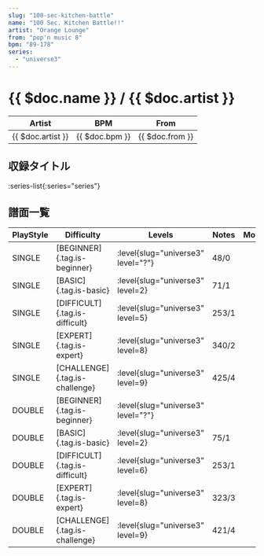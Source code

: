 ```yaml
---
slug: "100-sec-kitchen-battle"
name: "100 Sec. Kitchen Battle!!"
artist: "Orange Lounge"
from: "pop'n music 8"
bpm: "89-178"
series:
  - "universe3"
---
```


# {{ $doc.name }} / {{ $doc.artist }}

|Artist|BPM|From|
|------|---|----|
|{{ $doc.artist }}|{{ $doc.bpm }}|{{ $doc.from }}|

## 収録タイトル

:series-list{:series="series"}

## 譜面一覧

|PlayStyle|Difficulty|Levels|Notes|Movie|
|---------|----------|------|-----|-----|
|SINGLE|[BEGINNER]{.tag.is-beginner}|<div class="field is-grouped is-grouped-multiline"> :level{slug="universe3" level="?"}</div>|48/0||
|SINGLE|[BASIC]{.tag.is-basic}|<div class="field is-grouped is-grouped-multiline"> :level{slug="universe3" level=2}</div>|71/1||
|SINGLE|[DIFFICULT]{.tag.is-difficult}|<div class="field is-grouped is-grouped-multiline"> :level{slug="universe3" level=5}</div>|253/1||
|SINGLE|[EXPERT]{.tag.is-expert}|<div class="field is-grouped is-grouped-multiline"> :level{slug="universe3" level=8}</div>|340/2||
|SINGLE|[CHALLENGE]{.tag.is-challenge}|<div class="field is-grouped is-grouped-multiline"> :level{slug="universe3" level=9}</div>|425/4||
|DOUBLE|[BEGINNER]{.tag.is-beginner}|<div class="field is-grouped is-grouped-multiline"> :level{slug="universe3" level="?"}</div>|||
|DOUBLE|[BASIC]{.tag.is-basic}|<div class="field is-grouped is-grouped-multiline"> :level{slug="universe3" level=2}</div>|75/1||
|DOUBLE|[DIFFICULT]{.tag.is-difficult}|<div class="field is-grouped is-grouped-multiline"> :level{slug="universe3" level=6}</div>|253/1||
|DOUBLE|[EXPERT]{.tag.is-expert}|<div class="field is-grouped is-grouped-multiline"> :level{slug="universe3" level=8}</div>|323/3||
|DOUBLE|[CHALLENGE]{.tag.is-challenge}|<div class="field is-grouped is-grouped-multiline"> :level{slug="universe3" level=9}</div>|421/4||
